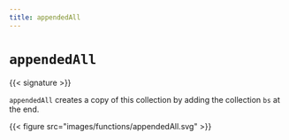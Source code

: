 ```yaml
---
title: appendedAll
---
```


# `appendedAll`

{{< signature >}}

`appendedAll` creates a copy of this collection by adding the collection `bs` at
the end.

{{< figure src="images/functions/appendedAll.svg" >}}
